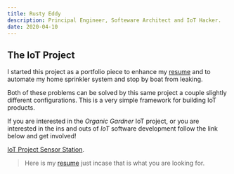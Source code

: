 ```yaml
---
title: Rusty Eddy
description: Principal Engineer, Softeware Architect and IoT Hacker.
date: 2020-04-10
---
```


## The IoT Project

I started this project as a portfolio piece to enhance my
[resume](/resume) and to automate my home sprinkler system and stop by
boat from leaking.

Both of these problems can be solved by this same project a couple
slightly different configurations. This is a very simple framework for
building IoT products. 

If you are interested in the _Organic Gardner_ IoT project, or you are
interested in the ins and outs of _IoT_ software development follow
the link below and get involved!

[IoT Project Sensor Station](/iot-project-organic-gardener). 

> Here is my [resume](/resume) just incase that is what you are
> looking for. 
